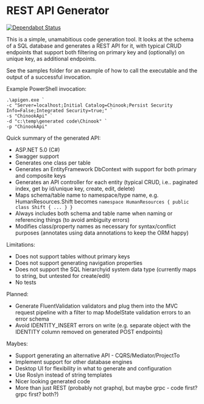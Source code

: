 # REST API Generator

[![Dependabot Status](https://api.dependabot.com/badges/status?host=github&repo=kane-armstrong/rest-api-from-sql)](https://dependabot.com)

This is a simple, unamabitious code generation tool. It looks at the schema of a SQL database 
and generates a REST API for it, with typical CRUD endpoints that support both filtering on 
primary key and (optionally) on unique key, as additional endpoints.

See the samples folder for an example of how to call the executable and the output of a successful invocation.

Example PowerShell invocation:

```
.\apigen.exe `
-c "Server=localhost;Initial Catalog=Chinook;Persist Security Info=False;Integrated Security=true;" `
-s "ChinookApi" `
-d "c:\temp\generated code\Chinook" `
-p "ChinookApi" 
```

Quick summary of the generated API:

  * ASP.NET 5.0 (C#)
  * Swagger support
  * Generates one class per table 
  * Generates an EntityFramework DbContext with support for both primary and composite keys
  * Generates an API controller for each entity (typical CRUD, i.e.. paginated index, get by id/unique key, create, edit, delete)
  * Maps schema/table name to namespace/type name, e.g. HumanResources.Shift becomes `namespace HumanResources { public class Shift { ... } }`
  * Always includes both schema and table name when naming or referencing things (to avoid ambiguity errors)
  * Modifies class/property names as necessary for syntax/conflict purposes (annotates using data annotations to keep the ORM happy)

Limitations:

  * Does not support tables without primary keys
  * Does not support generating navigation properties
  * Does not support the SQL hierarchyid system data type (currently maps to string, but untested for create/edit)
  * No tests

Planned:

  * Generate FluentValidation validators and plug them into the MVC request pipeline with a filter to map ModelState validation errors to an error schema
  * Avoid IDENTITY_INSERT errors on write (e.g. separate object with the IDENTITY column removed on generated POST endpoints)

Maybes:

  * Support generating an alternative API - CQRS/Mediator/ProjectTo
  * Implement support for other database engines
  * Desktop UI for flexibility in what to generate and configuration
  * Use Roslyn instead of string templates
  * Nicer looking generated code
  * More than just REST (probably not graphql, but maybe grpc - code first? grpc first? both?)